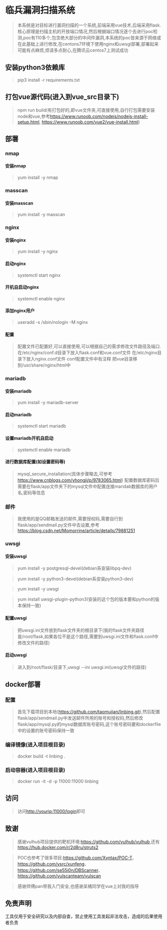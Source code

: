 # 临兵漏洞扫描系统

> 本系统是对目标进行漏洞扫描的一个系统,前端采用vue技术,后端采用flask.核心原理是扫描主机的开放端口情况,然后根据端口情况逐个去进行poc检测,poc有110多个,包含绝大部分的中间件漏洞,本系统的poc皆来源于网络或在此基础上进行修改,在centons7环境下使用nginx和uwsgi部署,部署起来可能有点麻烦,烦请多点耐心,在腾讯云centos7上测试成功

## 安装python3依赖库

> pip3 install -r requirements.txt

## 打包vue源代码(进入到vue_src目录下)

> npm run build(有打包好的,即vue文件夹,可直接使用,自行打包需要安装node和vue,参考<https://www.runoob.com/nodejs/nodejs-install-setup.html>, <https://www.runoob.com/vue2/vue-install.html>)

## 部署

### nmap

#### 安装nmap

> yum install -y nmap

### masscan

#### 安装masscan

> yum install -y masscan

### nginx

#### 安装nginx

> yum install -y nginx

#### 启动nginx

> systemctl start nginx

#### 开机自启动nginx

> systemctl enable nginx

#### 添加nginx用户

> useradd -s /sbin/nologin -M nginx

#### 配置

> 配置文件已配置好,可以直接使用,可以根据自己的需求修改文件路径及端口.
> 在/etc/nginx/conf.d目录下放入flask.conf和vue.conf文件
> 在/etc/nginx目录下放入nginx.conf文件
> conf配置文件中有注释
> 把vue目录移到/usr/share/nginx/html中

### mariadb

#### 安装mariadb

> yum install -y mariadb-server

#### 启动mariadb

> systemctl start mariadb

#### 设置mariadb开机自启动

> systemctl enable mariadb

#### 进行数据库配置(如设置密码等)

> mysql_secure_installation(具体步骤略去,可参考<https://www.cnblogs.com/yhongji/p/9783065.html>)
> 配置数据库密码后需要在flask/app文件夹下的mysql文件中配置连接maridab数据库的用户名,密码等信息

### 邮件

> 我使用的是QQ邮箱发送的邮件,需要授权码,需要自行到flask/app/sendmail.py文件中去设置,参考<https://blog.csdn.net/Momorrine/article/details/79881251>


### uwsgi

#### 安装uwsgi

> yum install -y postgresql-devel(debian系安装libpq-dev)

> yum install -y python3-devel(debian系安装python3-dev)

> yum install -y uwsgi

> yum install uwsgi-plugin-python3(安装的这个包的版本要和python的版本保持一致)

#### 配置uwsgi

> 把uwsgi.ini文件放到flask文件夹的根目录下(我的flask文件夹路径是/root/flask,如果各位不是这个路径,需要到uwsgi.ini文件和flask.conf中修改文件的路径)

#### 启动uwsgi

> 进入到/root/flask/目录下,uwsgi --ini uwsgi.ini(uwsgi文件的路径)

## docker部署

### 配置

> 首先下载项目到本地(https://github.com/taomujian/linbing.git),然后配置flask/app/sendmail.py中发送邮件所用的账号和授权码,然后修改flask/app/mysql.py的mysql数据库账号密码,这个账号密码要和dockerfile中的设置的账号密码保持一致

### 编译镜像(进入项目根目录)

> docker build -t linbing .

### 启动容器(进入项目根目录)

> docker run -it -d -p 11000:11000 linbing 

## 访问

> 访问<http://yourip:11000/login>即可

## 致谢

> 感谢vulhub项目提供的靶机环境:<https://github.com/vulhub/vulhub>,还有<https://hub.docker.com/r/2d8ru/struts2>

> POC也参考了很多项目:<https://github.com/Xyntax/POC-T>、<https://github.com/ysrc/xunfeng>、<https://github.com/se55i0n/DBScanner>、<https://github.com/vulscanteam/vulscan>

> 感谢师傅pan带我入门安全,也感谢呆橘同学在vue上对我的指导

## 免责声明

工具仅用于安全研究以及内部自查，禁止使用工具发起非法攻击，造成的后果使用者负责
